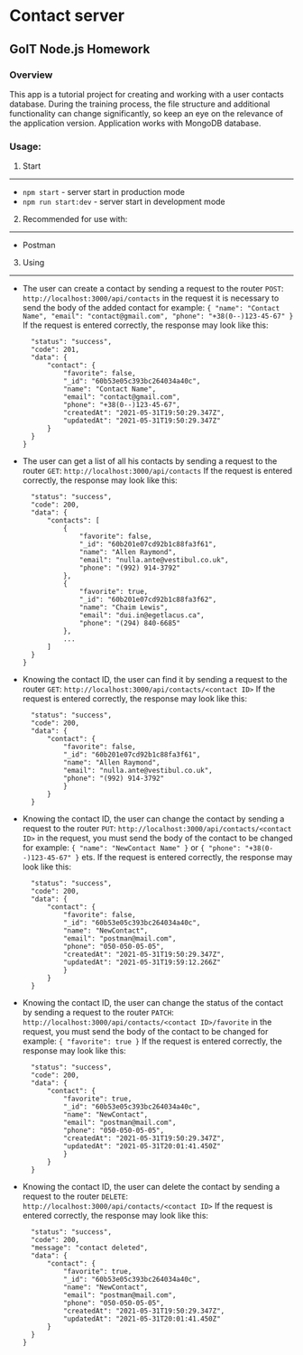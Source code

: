 # Contact server

## GoIT Node.js Homework

### Overview

This app is a tutorial project for creating and working with a user contacts database. During the training process, the file structure and additional functionality can change significantly, so keep an eye on the relevance of the application version. Application works with MongoDB database.

### Usage:

1. Start

---

- `npm start` - server start in production mode
- `npm run start:dev` - server start in development mode

2. Recommended for use with:

---

- Postman

3. Using

---

- The user can create a contact by sending a request to the router `POST`:
  `http://localhost:3000/api/contacts`
  in the request it is necessary to send the body of the added contact for example:
  `{ "name": "Contact Name", "email": "contact@gmail.com", "phone": "+38(0--)123-45-67" }`
  If the request is entered correctly, the response may look like this:

  ```{
    "status": "success",
    "code": 201,
    "data": {
        "contact": {
            "favorite": false,
            "_id": "60b53e05c393bc264034a40c",
            "name": "Contact Name",
            "email": "contact@gmail.com",
            "phone": "+38(0--)123-45-67",
            "createdAt": "2021-05-31T19:50:29.347Z",
            "updatedAt": "2021-05-31T19:50:29.347Z"
        }
    }
  }
  ```

- The user can get a list of all his contacts by sending a request to the router `GET`:
  `http://localhost:3000/api/contacts`
  If the request is entered correctly, the response may look like this:

  ```{
    "status": "success",
    "code": 200,
    "data": {
        "contacts": [
            {
                "favorite": false,
                "_id": "60b201e07cd92b1c88fa3f61",
                "name": "Allen Raymond",
                "email": "nulla.ante@vestibul.co.uk",
                "phone": "(992) 914-3792"
            },
            {
                "favorite": true,
                "_id": "60b201e07cd92b1c88fa3f62",
                "name": "Chaim Lewis",
                "email": "dui.in@egetlacus.ca",
                "phone": "(294) 840-6685"
            },
            ...
        ]
    }
  }
  ```

- Knowing the contact ID, the user can find it by sending a request to the router `GET`:
  `http://localhost:3000/api/contacts/<contact ID>`
  If the request is entered correctly, the response may look like this:

  ```{
    "status": "success",
    "code": 200,
    "data": {
        "contact": {
            "favorite": false,
            "_id": "60b201e07cd92b1c88fa3f61",
            "name": "Allen Raymond",
            "email": "nulla.ante@vestibul.co.uk",
            "phone": "(992) 914-3792"
            }
        }
    }
  ```

- Knowing the contact ID, the user can change the contact by sending a request to the router `PUT`:
  `http://localhost:3000/api/contacts/<contact ID>`
  in the request, you must send the body of the contact to be changed for example:
  `{ "name": "NewContact Name" }` or `{ "phone": "+38(0--)123-45-67" }` ets.
  If the request is entered correctly, the response may look like this:

  ```{
    "status": "success",
    "code": 200,
    "data": {
        "contact": {
            "favorite": false,
            "_id": "60b53e05c393bc264034a40c",
            "name": "NewContact",
            "email": "postman@mail.com",
            "phone": "050-050-05-05",
            "createdAt": "2021-05-31T19:50:29.347Z",
            "updatedAt": "2021-05-31T19:59:12.266Z"
            }
        }
    }
  ```

- Knowing the contact ID, the user can change the status of the contact by sending a request to the router `PATCH`:
  `http://localhost:3000/api/contacts/<contact ID>/favorite`
  in the request, you must send the body of the contact to be changed for example:
  `{ "favorite": true }`
  If the request is entered correctly, the response may look like this:

  ```{
    "status": "success",
    "code": 200,
    "data": {
        "contact": {
            "favorite": true,
            "_id": "60b53e05c393bc264034a40c",
            "name": "NewContact",
            "email": "postman@mail.com",
            "phone": "050-050-05-05",
            "createdAt": "2021-05-31T19:50:29.347Z",
            "updatedAt": "2021-05-31T20:01:41.450Z"
            }
        }
    }
  ```

- Knowing the contact ID, the user can delete the contact by sending a request to the router `DELETE`:
  `http://localhost:3000/api/contacts/<contact ID>`
  If the request is entered correctly, the response may look like this:

  ```{
    "status": "success",
    "code": 200,
    "message": "contact deleted",
    "data": {
        "contact": {
            "favorite": true,
            "_id": "60b53e05c393bc264034a40c",
            "name": "NewContact",
            "email": "postman@mail.com",
            "phone": "050-050-05-05",
            "createdAt": "2021-05-31T19:50:29.347Z",
            "updatedAt": "2021-05-31T20:01:41.450Z"
        }
    }
  }
  ```
